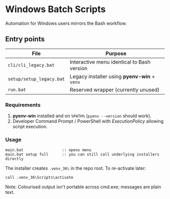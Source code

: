 # Windows Batch Scripts

Automation for Windows users mirrors the Bash workflow.

## Entry points

| File                     | Purpose                                       |
| ------------------------ | --------------------------------------------- |
| `cli/cli_legacy.bat`     | Interactive menu identical to Bash version    |
| `setup/setup_legacy.bat` | Legacy installer using **pyenv-win** + `venv` |
| `run.bat`                | Reserved wrapper (currently unused)           |

### Requirements

1. **pyenv-win** installed and on `%PATH%` (`pyenv --version` should work).
2. Developer Command Prompt / PowerShell with _ExecutionPolicy_ allowing script execution.

### Usage

```
main.bat                 :: opens menu
main.bat setup full      :: you can still call underlying installers directly
```

The installer creates `.venv_36\` in the repo root. To re-activate later:

```
call .venv_36\Scripts\activate
```

Note: Colourised output isn't portable across cmd.exe; messages are plain text.

